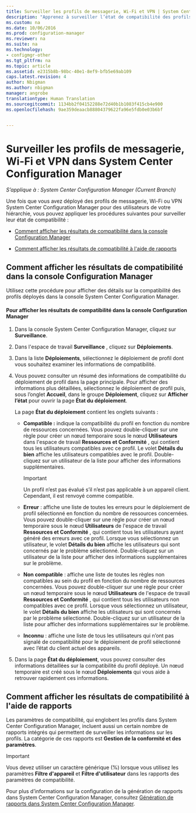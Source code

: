 ```yaml
---
title: Surveiller les profils de messagerie, Wi-Fi et VPN | System Center Configuration Manager
description: "Apprenez à surveiller l’état de compatibilité des profils de messagerie, Wi-Fi et VPN dans System Center Configuration Manager."
ms.custom: na
ms.date: 10/06/2016
ms.prod: configuration-manager
ms.reviewer: na
ms.suite: na
ms.technology:
- configmgr-other
ms.tgt_pltfrm: na
ms.topic: article
ms.assetid: e2315b8b-98bc-40e1-8ef9-bfb5e69ab109
caps.latest.revision: 4
author: Nbigman
ms.author: nbigman
manager: angrobe
translationtype: Human Translation
ms.sourcegitcommit: 1134bb2f04152288e72d40b1b1083f415cb4e900
ms.openlocfilehash: 9ae359deaacb88804379622fa96e5fdb0e03b6bf


---
```


# <a name="monitor-email-wi-fi-and-vpn-profiles-in-system-center-configuration-manager"></a>Surveiller les profils de messagerie, Wi-Fi et VPN dans System Center Configuration Manager

*S’applique à : System Center Configuration Manager (Current Branch)*

Une fois que vous avez déployé des profils de messagerie, Wi-Fi ou VPN System Center Configuration Manager pour des utilisateurs de votre hiérarchie, vous pouvez appliquer les procédures suivantes pour surveiller leur état de compatibilité :  

-   [Comment afficher les résultats de compatibilité dans la console Configuration Manager](#BKMK_console)  

-   [Comment afficher les résultats de compatibilité à l'aide de rapports](#BKMK_Reports)  

##  <a name="a-namebkmkconsolea-how-to-view-compliance-results-in-the-configuration-manager-console"></a><a name="BKMK_console"></a> Comment afficher les résultats de compatibilité dans la console Configuration Manager  
 Utilisez cette procédure pour afficher des détails sur la compatibilité des profils déployés dans la console System Center Configuration Manager.  

#### <a name="to-view-compliance-results-in-the-configuration-manager-console"></a>Pour afficher les résultats de compatibilité dans la console Configuration Manager  

1.  Dans la console System Center Configuration Manager, cliquez sur **Surveillance**.  

2.  Dans l'espace de travail **Surveillance** , cliquez sur **Déploiements**.  

3.  Dans la liste **Déploiements**, sélectionnez le déploiement de profil dont vous souhaitez examiner les informations de compatibilité.  

4.  Vous pouvez consulter un résumé des informations de compatibilité du déploiement de profil dans la page principale. Pour afficher des informations plus détaillées, sélectionnez le déploiement de profil puis, sous l’onglet **Accueil**, dans le groupe **Déploiement**, cliquez sur **Afficher l’état** pour ouvrir la page **État du déploiement**.  

     La page **État du déploiement** contient les onglets suivants :  

    -   **Compatible :** indique la compatibilité du profil en fonction du nombre de ressources concernées. Vous pouvez double-cliquer sur une règle pour créer un nœud temporaire sous le nœud **Utilisateurs** dans l'espace de travail **Ressources et Conformité** , qui contient tous les utilisateurs compatibles avec ce profil. Le volet **Détails du bien** affiche les utilisateurs compatibles avec le profil. Double-cliquez sur un utilisateur de la liste pour afficher des informations supplémentaires.  

        > [!IMPORTANT]  
        >  Un profil n’est pas évalué s’il n’est pas applicable à un appareil client. Cependant, il est renvoyé comme compatible.  

    -   **Erreur** : affiche une liste de toutes les erreurs pour le déploiement de profil sélectionné en fonction du nombre de ressources concernées. Vous pouvez double-cliquer sur une règle pour créer un nœud temporaire sous le nœud **Utilisateurs** de l'espace de travail **Ressources et Conformité** , qui contient tous les utilisateurs ayant généré des erreurs avec ce profil. Lorsque vous sélectionnez un utilisateur, le volet **Détails du bien** affiche les utilisateurs qui sont concernés par le problème sélectionné. Double-cliquez sur un utilisateur de la liste pour afficher des informations supplémentaires sur le problème.  

    -   **Non compatible** : affiche une liste de toutes les règles non compatibles au sein du profil en fonction du nombre de ressources concernées. Vous pouvez double-cliquer sur une règle pour créer un nœud temporaire sous le nœud **Utilisateurs** de l'espace de travail **Ressources et Conformité** , qui contient tous les utilisateurs non compatibles avec ce profil. Lorsque vous sélectionnez un utilisateur, le volet **Détails du bien** affiche les utilisateurs qui sont concernés par le problème sélectionné. Double-cliquez sur un utilisateur de la liste pour afficher des informations supplémentaires sur le problème.  

    -   **Inconnu** : affiche une liste de tous les utilisateurs qui n’ont pas signalé de compatibilité pour le déploiement de profil sélectionné avec l’état du client actuel des appareils.  

5.  Dans la page **État du déploiement**, vous pouvez consulter des informations détaillées sur la compatibilité du profil déployé. Un nœud temporaire est créé sous le nœud **Déploiements** qui vous aide à retrouver rapidement ces informations.  

##  <a name="a-namebkmkreportsa-how-to-view-compliance-results-by-using-reports"></a><a name="BKMK_Reports"></a> Comment afficher les résultats de compatibilité à l'aide de rapports  
 Les paramètres de compatibilité, qui englobent les profils dans System Center Configuration Manager, incluent aussi un certain nombre de rapports intégrés qui permettent de surveiller les informations sur les profils. La catégorie de ces rapports est **Gestion de la conformité et des paramètres**.  

> [!IMPORTANT]  
>  Vous devez utiliser un caractère générique (%) lorsque vous utilisez les paramètres **Filtre d'appareil** et **Filtre d'utilisateur** dans les rapports des paramètres de compatibilité.  

 Pour plus d’informations sur la configuration de la génération de rapports dans System Center Configuration Manager, consultez [Génération de rapports dans System Center Configuration Manager](../../core/servers/manage/reporting.md).  



<!--HONumber=Nov16_HO1-->



